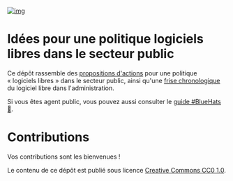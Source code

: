 [![img](https://img.shields.io/badge/We%20support-BlueHats-blue.svg)](https://bluehats.global)

# Idées pour une politique logiciels libres dans le secteur public

Ce dépôt rassemble des [propositions d'actions](idees.md) pour une politique « logiciels libres » dans le secteur public, ainsi qu'une [frise chronologique](frise.md) du logiciel libre dans l'administration.

Si vous êtes agent public, vous pouvez aussi consulter le [guide #BlueHats 🧢](https://github.com/bzg/guide-bluehats).

# Contributions

Vos contributions sont les bienvenues !

Le contenu de ce dépôt est publié sous licence [Creative Commons CC0 1.0](https://creativecommons.org/publicdomain/zero/1.0/).

